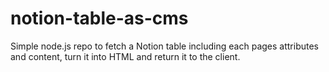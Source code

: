 # notion-table-as-cms
Simple node.js repo to fetch a Notion table including each pages attributes and content, turn it into HTML and return it to the client.
